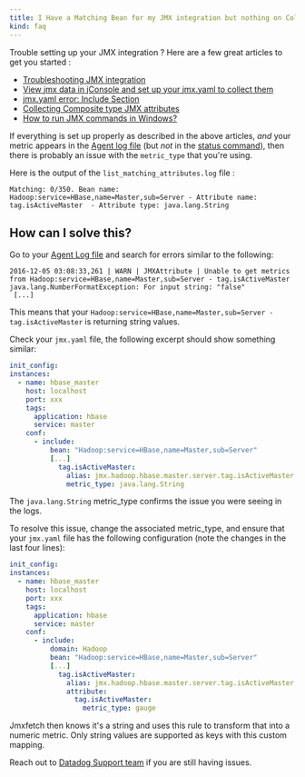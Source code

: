 ```yaml
---
title: I Have a Matching Bean for my JMX integration but nothing on Collect !
kind: faq
---
```


Trouble setting up your JMX integration ? Here are a few great articles to get you started :

* [Troubleshooting JMX integration][1]
* [View jmx data in jConsole and set up your jmx.yaml to collect them][2]
* [jmx.yaml error: Include Section][3]
* [Collecting Composite type JMX attributes][4]
* [How to run JMX commands in Windows?][5]

If everything is set up properly as described in the above articles, *and* your metric appears in the [Agent log file][6] (but *not* in the [status command][1]), then there is probably an issue with the `metric_type` that you're using.

Here is the output of the  `list_matching_attributes.log` file :

```text
Matching: 0/350. Bean name: Hadoop:service=HBase,name=Master,sub=Server - Attribute name: tag.isActiveMaster  - Attribute type: java.lang.String
```

## How can I solve this?

Go to your [Agent Log file][6] and search for errors similar to the following:

```text
2016-12-05 03:08:33,261 | WARN | JMXAttribute | Unable to get metrics from Hadoop:service=HBase,name=Master,sub=Server - tag.isActiveMaster
java.lang.NumberFormatException: For input string: "false"
 [...]
```

This means that your `Hadoop:service=HBase,name=Master,sub=Server - tag.isActiveMaster` is returning string values.

Check your `jmx.yaml` file, the following excerpt should show something similar:

```yaml
init_config:
instances:
  - name: hbase_master
    host: localhost
    port: xxx
    tags:
      application: hbase
      service: master
    conf:
      - include:
          bean: "Hadoop:service=HBase,name=Master,sub=Server"
          [...]
            tag.isActiveMaster:
              alias: jmx.hadoop.hbase.master.server.tag.isActiveMaster
              metric_type: java.lang.String
```

The `java.lang.String` metric_type confirms the issue you were seeing in the logs.

To resolve this issue, change the associated metric_type, and ensure that your `jmx.yaml` file has the following configuration (note the changes in the last four lines):

```yaml
init_config:
instances:
  - name: hbase_master
    host: localhost
    port: xxx
    tags:
      application: hbase
      service: master
    conf:
      - include:
          domain: Hadoop
          bean: "Hadoop:service=HBase,name=Master,sub=Server"
          [...]
            tag.isActiveMaster:
              alias: jmx.hadoop.hbase.master.server.tag.isActiveMaster
              attribute:
                tag.isActiveMaster:
                  metric_type: gauge

```

Jmxfetch then knows it's a string and uses this rule to transform that into a numeric metric. Only string values are supported as keys with this custom mapping.

Reach out to [Datadog Support team][7] if you are still having issues.

[1]: /integrations/faq/troubleshooting-jmx-integrations/
[2]: /integrations/faq/view-jmx-data-in-jconsole-and-set-up-your-jmx-yaml-to-collect-them/
[3]: /integrations/faq/jmx-yaml-error-include-section/
[4]: /integrations/faq/collecting-composite-type-jmx-attributes/
[5]: /integrations/faq/how-to-run-jmx-commands-in-windows/
[6]: /agent/guide/agent-log-files/
[7]: /help/

